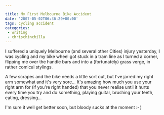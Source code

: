 ```yaml
---

title: My First Melbourne Bike Accident
date: '2007-05-02T06:36:29+00:00'
tags: cycling accident
categories:
 - writing
 - chrischinchilla
---
```


I suffered a uniquely Melbourne (and several other Cities) injury yesterday, I was cycling and my bike wheel got stuck in a tram line as I turned a corner, flipping me over the handle bars and into a (fortunately) grass verge, in rather comical stylings.

A few scrapes and the bike needs a little sort out, but I've jarred my right arm somewhat and it's very sore... It's amazing how much you use your right arm for (if you're right handed) that you never realise until it hurts every time you try and do something, playing guitar, brushing your teeth, eating, dressing...

I'm sure it well get better soon, but bloody sucks at the moment :-(
